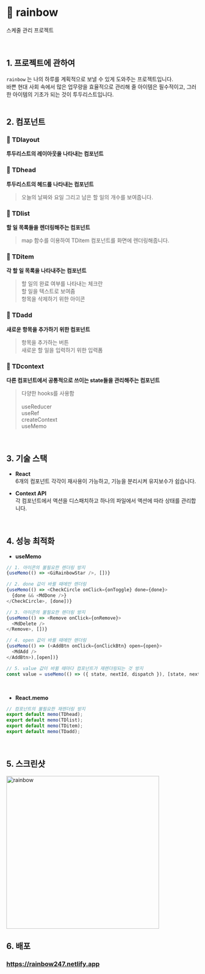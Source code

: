 # 🌈 rainbow
스케줄 관리 프로젝트

</br>

## 1. 프로젝트에 관하여</br>
`rainbow` 는 나의 하루를 계획적으로 보낼 수 있게 도와주는 프로젝트입니다.</br>
바쁜 현대 사회 속에서 많은 업무량을 효율적으로 관리해 줄 아이템은 필수적이고, 그러한 아이템의 기초가 되는 것이 투두리스트입니다.</br>
</br>

## 2. 컴포넌트
### 💎 TDlayout
**투두리스트의 레이아웃을 나타내는 컴포넌트**

### 💎 TDhead
**투두리스트의 헤드를 나타내는 컴포넌트** </br>
> 오늘의 날짜와 요일 그리고 남은 할 일의 개수를 보여줍니다.

### 💎 TDlist
**할 일 목록들을 렌더링해주는 컴포넌트**
> map 함수를 이용하여 TDitem 컴포넌트를 화면에 렌더링해줍니다.

### 💎 TDitem
**각 할 일 목록을 나타내주는 컴포넌트**
> 할 일의 완료 여부를 나타내는 체크란 </br>
> 할 일을 텍스트로 보여줌 </br>
> 항목을 삭제하기 위한 아이콘 </br>

### 💎 TDadd
**새로운 항목을 추가하기 위한 컴포넌트**
> 항목을 추가하는 버튼 </br>
> 새로운 할 일을 입력하기 위한 입력폼 </br>

### 💎 TDcontext
**다른 컴포넌트에서 공통적으로 쓰이는 state들을 관리해주는 컴포넌트**
> 다양한 hooks를 사용함 </br></br>
> useReducer </br>
> useRef </br>
> createContext </br>
> useMemo </br>

</br>

## 3. 기술 스택</br>
* **React**</br>
6개의 컴포넌트 각각이 재사용이 가능하고, 기능을 분리시켜 유지보수가 쉽습니다.</br>

* **Context API**</br>
각 컴포넌트에서 액션을 디스패치하고 하나의 파일에서 액션에 따라 상태를 관리합니다.</br> 
</br>

## 4. 성능 최적화</br>
* **useMemo**</br>
```javascript
// 1. 아이콘의 불필요한 렌더링 방지
{useMemo(() => <GiRainbowStar />, [])}

// 2. done 값이 바뀔 때에만 렌더링
{useMemo(() => <CheckCircle onClick={onToggle} done={done}>
  {done && <MdDone />}
</CheckCircle>, [done])}

// 3. 아이콘의 불필요한 렌더링 방지
{useMemo(() => <Remove onClick={onRemove}>
  <MdDelete />
</Remove>, [])}

// 4. open 값이 바뀔 때에만 렌더링
{useMemo(() => (<AddBtn onClick={onClickBtn} open={open}>
  <MdAdd />
</AddBtn>),[open])}

// 5. value 값이 바뀔 때마다 컴포넌트가 재렌더링되는 것 방지
const value = useMemo(() => ({ state, nextId, dispatch }), [state, nextId]);
``` 
</br>

* **React.memo**</br>
```javascript
// 컴포넌트의 불필요한 재렌더링 방지
export default memo(TDhead);
export default memo(TDlist);
export default memo(TDitem);
export default memo(TDadd);
```
</br>

## 5. 스크린샷</br>
<img width="400" alt="rainbow" src="https://user-images.githubusercontent.com/71072930/114268674-381c6680-9a3d-11eb-86ce-97890033d6f5.png">


## 6. 배포
### https://rainbow247.netlify.app
</br>
